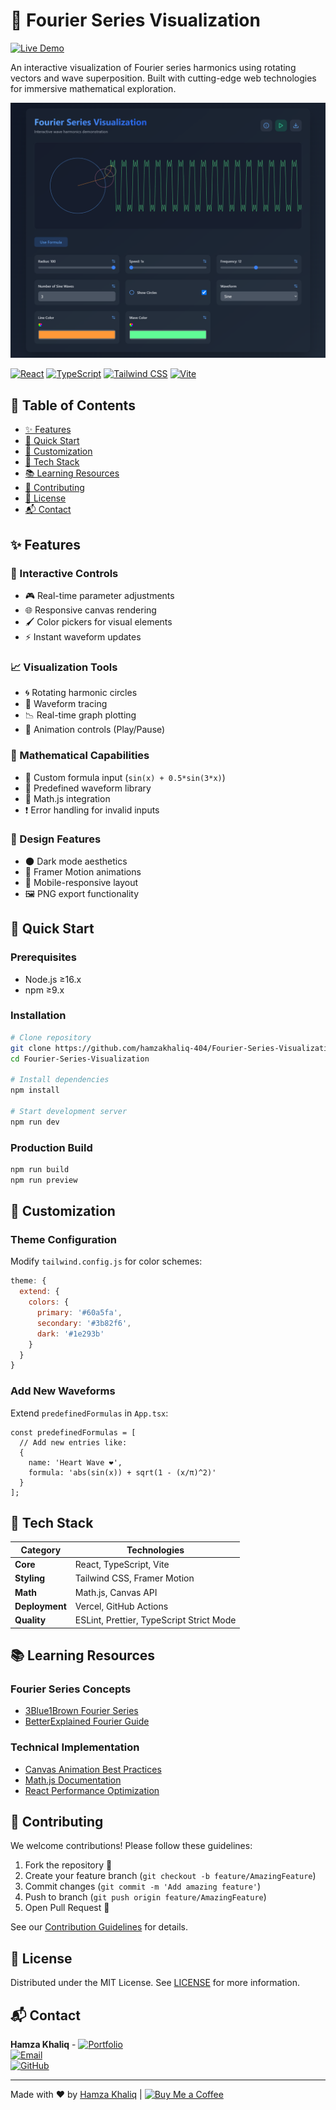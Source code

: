 <h1>🌊 Fourier Series Visualization</h1> 

[![Live Demo](https://img.shields.io/badge/Live_Demo-FF6B6B?style=for-the-badge&logo=vercel&logoColor=white)](https://fourier-series-visualization-pearl.vercel.app/)


An interactive visualization of Fourier series harmonics using rotating vectors and wave superposition. Built with cutting-edge web technologies for immersive mathematical exploration.

![Project Preview](./screenshot.png)  

[![React](https://img.shields.io/badge/React-61DAFB?style=flat&logo=react&logoColor=black)](https://react.dev/)
[![TypeScript](https://img.shields.io/badge/TypeScript-3178C6?style=flat&logo=typescript&logoColor=white)](https://www.typescriptlang.org/)
[![Tailwind CSS](https://img.shields.io/badge/Tailwind_CSS-06B6D4?style=flat&logo=tailwind-css&logoColor=white)](https://tailwindcss.com/)
[![Vite](https://img.shields.io/badge/Vite-646CFF?style=flat&logo=vite&logoColor=white)](https://vitejs.dev/)

## 📑 Table of Contents
- [✨ Features](#-features)
- [🚀 Quick Start](#-quick-start)
- [🔧 Customization](#-customization)
- [🧩 Tech Stack](#-tech-stack)
- [📚 Learning Resources](#-learning-resources)
- [🤝 Contributing](#-contributing)
- [📄 License](#-license)
- [📬 Contact](#-contact)

## ✨ Features

### 🌈 Interactive Controls
- 🎮 Real-time parameter adjustments
- 🌐 Responsive canvas rendering
- 🖌️ Color pickers for visual elements
- ⚡ Instant waveform updates

### 📈 Visualization Tools
- 🌀 Rotating harmonic circles
- 🌊 Waveform tracing
- 📉 Real-time graph plotting
- 🔄 Animation controls (Play/Pause)

### 🧮 Mathematical Capabilities
- 📝 Custom formula input (`sin(x) + 0.5*sin(3*x)`)
- 🔢 Predefined waveform library
- 🧪 Math.js integration
- ❗ Error handling for invalid inputs

### 🎨 Design Features
- 🌑 Dark mode aesthetics
- 💫 Framer Motion animations
- 📱 Mobile-responsive layout
- 🖼️ PNG export functionality

## 🚀 Quick Start

### Prerequisites
- Node.js ≥16.x
- npm ≥9.x

### Installation
```bash
# Clone repository
git clone https://github.com/hamzakhaliq-404/Fourier-Series-Visualization.git
cd Fourier-Series-Visualization

# Install dependencies
npm install

# Start development server
npm run dev
```

### Production Build
```bash
npm run build
npm run preview
```

## 🔧 Customization

### Theme Configuration
Modify `tailwind.config.js` for color schemes:
```js
theme: {
  extend: {
    colors: {
      primary: '#60a5fa',
      secondary: '#3b82f6',
      dark: '#1e293b'
    }
  }
}
```

### Add New Waveforms
Extend `predefinedFormulas` in `App.tsx`:
```tsx
const predefinedFormulas = [
  // Add new entries like:
  {
    name: 'Heart Wave ❤️', 
    formula: 'abs(sin(x)) + sqrt(1 - (x/π)^2)'
  }
];
```

## 🧩 Tech Stack

| Category        | Technologies                                                                 |
|-----------------|------------------------------------------------------------------------------|
| **Core**        | React, TypeScript, Vite                                                      |
| **Styling**     | Tailwind CSS, Framer Motion                                                  |
| **Math**        | Math.js, Canvas API                                                          |
| **Deployment**  | Vercel, GitHub Actions                                                       |
| **Quality**     | ESLint, Prettier, TypeScript Strict Mode                                     |

## 📚 Learning Resources

### Fourier Series Concepts
- [3Blue1Brown Fourier Series](https://www.3blue1brown.com/topics/fourier-series)
- [BetterExplained Fourier Guide](https://betterexplained.com/articles/an-interactive-guide-to-the-fourier-transform/)

### Technical Implementation
- [Canvas Animation Best Practices](https://developer.mozilla.org/en-US/docs/Web/API/Canvas_API/Tutorial/Basic_animations)
- [Math.js Documentation](https://mathjs.org/docs/index.html)
- [React Performance Optimization](https://react.dev/learn/performance)

## 🤝 Contributing

We welcome contributions! Please follow these guidelines:

1. Fork the repository 🍴
2. Create your feature branch (`git checkout -b feature/AmazingFeature`)
3. Commit changes (`git commit -m 'Add amazing feature'`)
4. Push to branch (`git push origin feature/AmazingFeature`)
5. Open Pull Request 🚀

See our [Contribution Guidelines](CONTRIBUTING.md) for details.

## 📄 License

Distributed under the MIT License. See [LICENSE](LICENSE) for more information.

## 📬 Contact

**Hamza Khaliq** - [![Portfolio](https://img.shields.io/badge/Portfolio-FF4088?style=flat&logo=hugo&logoColor=white)](www.hamza.expert)  
[![Email](https://img.shields.io/badge/Email-hmza@hamza.expert-D14836?style=flat&logo=gmail&logoColor=white)](mailto:hmza@hamza.expert)  
[![GitHub](https://img.shields.io/badge/GitHub-181717?style=flat&logo=github&logoColor=white)](https://github.com/hamzakhaliq-404)

---

Made with ❤️ by [Hamza Khaliq](www.hamza.expert) | [![Buy Me a Coffee](https://img.shields.io/badge/Buy_Me_A_Coffee-FFDD00?style=for-the-badge&logo=buymeacoffee&logoColor=black)](https://www.buymeacoffee.com/hamzakhaliq)
